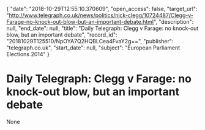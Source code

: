 {
  "date": "2018-10-29T12:55:10.370609", 
  "open_access": false, 
  "target_url": "http://www.telegraph.co.uk/news/politics/nick-clegg/10724487/Clegg-v-Farage-no-knock-out-blow-but-an-important-debate.html", 
  "description": null, 
  "end_date": null, 
  "title": "Daily Telegraph: Clegg v Farage: no knock-out blow, but an important debate", 
  "record_id": "20181029T125510/NpOYA7Q2HQBLCea4FvaY2g==", 
  "publisher": "telegraph.co.uk", 
  "start_date": null, 
  "subject": "European Parliament Elections 2014"
}

# Daily Telegraph: Clegg v Farage: no knock-out blow, but an important debate

None